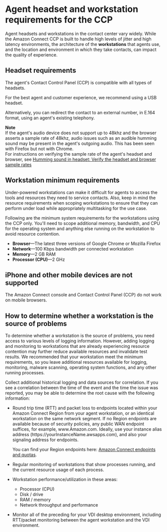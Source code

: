 # Agent headset and workstation requirements for the CCP<a name="ccp-agent-hardware"></a>

Agent headsets and workstations in the contact center vary widely\. While the Amazon Connect CCP is built to handle high levels of jitter and high latency environments, the architecture of the **workstations** that agents use, and the location and environment in which they take contacts, can impact the quality of experience\.

## Headset requirements<a name="ccp-agent-headset"></a>

The agent's Contact Control Panel \(CCP\) is compatible with all types of headsets\.

For the best agent and customer experience, we recommend using a USB headset\.

Alternatively, you can redirect the contact to an external number, in E\.164 format, using an agent's existing telephony\.

**Note**  
If the agent's audio device does not support up to 48khz and the browser asserts a sample rate of 48khz, audio issues such as an audible humming sound may be present in the agent's outgoing audio\. This has been seen with Firefox but not with Chrome\.   
For instructions on verifying the sample rate of the agent's headset and browser, see [Humming sound in headset: Verify the headset and browser sample rates](verify-sample-rate.md)

## Workstation minimum requirements<a name="ccp-agent-workstation"></a>

Under\-powered workstations can make it difficult for agents to access the tools and resources they need to service contacts\. Also, keep in mind the resource requirements when scoping workstations to ensure that they can perform under load while appropriately multitasking for the use case\. 

Following are the minimum system requirements for the workstations using the CCP only\. You'll need to scope additional memory, bandwidth, and CPU for the operating system and anything else running on the workstation to avoid resource contention\.
+ **Browser**—The latest three versions of Google Chrome or Mozilla Firefox
+ **Network**—100 Kbps bandwidth per connected workstation
+ **Memory**—2 GB RAM
+ **Processor \(CPU\)**—2 GHz

## iPhone and other mobile devices are not supported<a name="ccp-iphone"></a>

The Amazon Connect console and Contact Control Panel \(CCP\) do not work on mobile browsers\.

## How to determine whether a workstation is the source of problems<a name="monitor-workstation"></a>

To determine whether a workstation is the source of problems, you need access to various levels of logging information\. However, adding logging and monitoring to workstations that are already experiencing resource contention may further reduce available resources and invalidate test results\. We recommended that your workstation meet the minimum requirements, so you leave additional resources available for logging, monitoring, malware scanning, operating system functions, and any other running processes\.

Collect additional historical logging and data sources for correlation\. If you see a correlation between the time of the event and the time the issue was reported, you may be able to determine the root cause with the following information:
+ Round trip time \(RTT\) and packet loss to endpoints located within your Amazon Connect Region from your agent workstation, or an identical workstation on the same network segment\. If no Region endpoints are available because of security policies, any public WAN endpoint suffices, for example, www\.Amazon\.com\. Ideally, use your instance alias address \(https://yourInstanceName\.awsapps\.com\), and also your signaling address for endpoints\.

  You can find your Region endpoints here: [Amazon Connect endpoints and quotas](https://docs.aws.amazon.com/general/latest/gr/connect_region.html)\.
+ Regular monitoring of workstations that show processes running, and the current resource usage of each process\.
+ Workstation performance/utilization in these areas:
  + Processor \(CPU\)
  + Disk / drive
  + RAM / memory
  + Network throughput and performance
+ Monitor all of the preceding for your VDI desktop environment, including RTT/packet monitoring between the agent workstation and the VDI environment\.